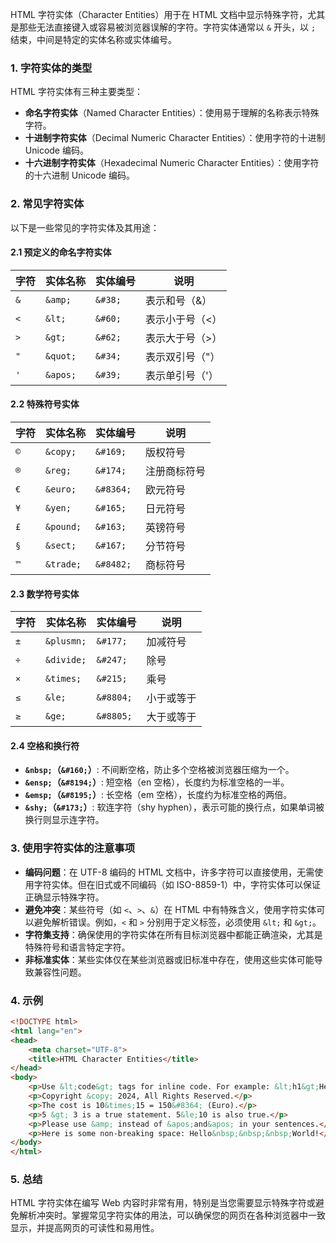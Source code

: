 HTML 字符实体（Character Entities）用于在 HTML 文档中显示特殊字符，尤其是那些无法直接键入或容易被浏览器误解的字符。字符实体通常以 `&` 开头，以 `;` 结束，中间是特定的实体名称或实体编号。

### 1. 字符实体的类型

HTML 字符实体有三种主要类型：

- **命名字符实体**（Named Character Entities）：使用易于理解的名称表示特殊字符。
- **十进制字符实体**（Decimal Numeric Character Entities）：使用字符的十进制 Unicode 编码。
- **十六进制字符实体**（Hexadecimal Numeric Character Entities）：使用字符的十六进制 Unicode 编码。

### 2. 常见字符实体

以下是一些常见的字符实体及其用途：

#### 2.1 预定义的命名字符实体

| 字符 | 实体名称 | 实体编号 | 说明 |
|------|----------|----------|------|
| `&`  | `&amp;`  | `&#38;`   | 表示和号（&） |
| `<`  | `&lt;`   | `&#60;`   | 表示小于号（<） |
| `>`  | `&gt;`   | `&#62;`   | 表示大于号（>） |
| `"`  | `&quot;` | `&#34;`   | 表示双引号（"） |
| `'`  | `&apos;` | `&#39;`   | 表示单引号（'）|

#### 2.2 特殊符号实体

| 字符 | 实体名称 | 实体编号 | 说明 |
|------|----------|----------|------|
| `©`  | `&copy;`  | `&#169;`  | 版权符号 |
| `®`  | `&reg;`   | `&#174;`  | 注册商标符号 |
| `€`  | `&euro;`  | `&#8364;` | 欧元符号 |
| `¥`  | `&yen;`   | `&#165;`  | 日元符号 |
| `£`  | `&pound;` | `&#163;`  | 英镑符号 |
| `§`  | `&sect;`  | `&#167;`  | 分节符号 |
| `™`  | `&trade;` | `&#8482;` | 商标符号 |

#### 2.3 数学符号实体

| 字符 | 实体名称 | 实体编号 | 说明 |
|------|----------|----------|------|
| `±`  | `&plusmn;` | `&#177;` | 加减符号 |
| `÷`  | `&divide;` | `&#247;` | 除号 |
| `×`  | `&times;`  | `&#215;` | 乘号 |
| `≤`  | `&le;`     | `&#8804;`| 小于或等于 |
| `≥`  | `&ge;`     | `&#8805;`| 大于或等于 |

#### 2.4 空格和换行符

- **`&nbsp;`（`&#160;`）**: 不间断空格，防止多个空格被浏览器压缩为一个。
- **`&ensp;`（`&#8194;`）**: 短空格（en 空格），长度约为标准空格的一半。
- **`&emsp;`（`&#8195;`）**: 长空格（em 空格），长度约为标准空格的两倍。
- **`&shy;`（`&#173;`）**: 软连字符（shy hyphen），表示可能的换行点，如果单词被换行则显示连字符。

### 3. 使用字符实体的注意事项

- **编码问题**：在 UTF-8 编码的 HTML 文档中，许多字符可以直接使用，无需使用字符实体。但在旧式或不同编码（如 ISO-8859-1）中，字符实体可以保证正确显示特殊字符。
- **避免冲突**：某些符号（如 `<`、`>`、`&`）在 HTML 中有特殊含义，使用字符实体可以避免解析错误。例如，`<` 和 `>` 分别用于定义标签，必须使用 `&lt;` 和 `&gt;`。
- **字符集支持**：确保使用的字符实体在所有目标浏览器中都能正确渲染，尤其是特殊符号和语言特定字符。
- **非标准实体**：某些实体仅在某些浏览器或旧标准中存在，使用这些实体可能导致兼容性问题。

### 4. 示例

```html
<!DOCTYPE html>
<html lang="en">
<head>
    <meta charset="UTF-8">
    <title>HTML Character Entities</title>
</head>
<body>
    <p>Use &lt;code&gt; tags for inline code. For example: &lt;h1&gt;Hello, World!&lt;/h1&gt;</p>
    <p>Copyright &copy; 2024, All Rights Reserved.</p>
    <p>The cost is 10&times;15 = 150&#8364; (Euro).</p>
    <p>5 &gt; 3 is a true statement. 5&le;10 is also true.</p>
    <p>Please use &amp; instead of &apos;and&apos; in your sentences.</p>
    <p>Here is some non-breaking space: Hello&nbsp;&nbsp;&nbsp;World!</p>
</body>
</html>
```

### 5. 总结

HTML 字符实体在编写 Web 内容时非常有用，特别是当您需要显示特殊字符或避免解析冲突时。掌握常见字符实体的用法，可以确保您的网页在各种浏览器中一致显示，并提高网页的可读性和易用性。